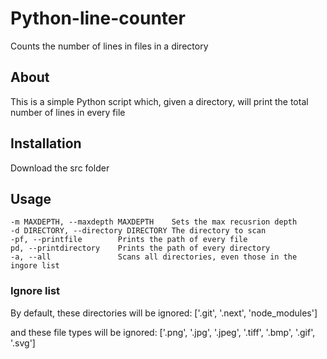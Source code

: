 # Python-line-counter

Counts the number of lines in files in a directory

## About

This is a simple Python script which, given a directory, will print the total number of lines in every file

## Installation

Download the src folder

## Usage

```-h, --help              show this help message and exit
-m MAXDEPTH, --maxdepth MAXDEPTH    Sets the max recusrion depth
-d DIRECTORY, --directory DIRECTORY The directory to scan
-pf, --printfile        Prints the path of every file
pd, --printdirectory    Prints the path of every directory
-a, --all               Scans all directories, even those in the ingore list
```

### Ignore list

By default, these directories will be ignored:
['.git', '.next', 'node_modules']

and these file types will be ignored:
['.png', '.jpg', '.jpeg', '.tiff', '.bmp', '.gif', '.svg']
